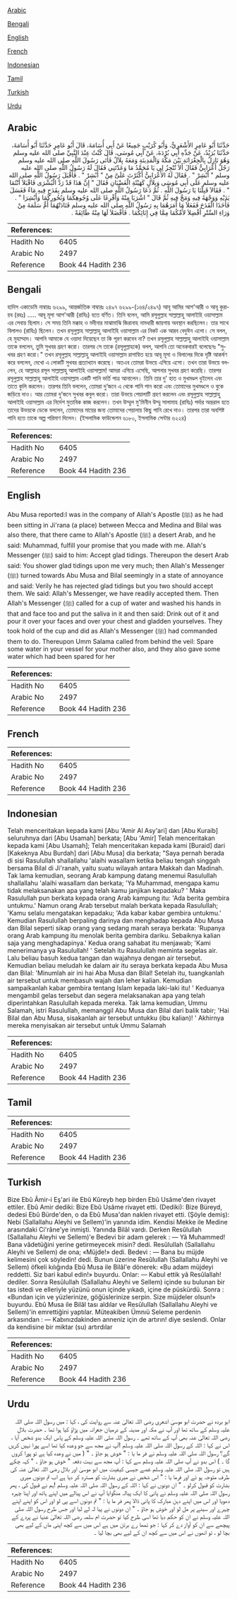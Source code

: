 [Arabic](#arabic)

[Bengali](#bengali)

[English](#english)

[French](#french)

[Indonesian](#indonesian)

[Tamil](#tamil)

[Turkish](#turkish)

[Urdu](#urdu)

## Arabic


<div dir="rtl" lang="ar" style={{fontSize:'larger',backgroundColor:'#f8f9fa',padding:20}}>
حَدَّثَنَا أَبُو عَامِرٍ الأَشْعَرِيُّ، وَأَبُو كُرَيْبٍ جَمِيعًا عَنْ أَبِي أُسَامَةَ، قَالَ أَبُو عَامِرٍ حَدَّثَنَا أَبُو أُسَامَةَ، حَدَّثَنَا بُرَيْدٌ، عَنْ جَدِّهِ أَبِي بُرْدَةَ، عَنْ أَبِي مُوسَى، قَالَ كُنْتُ عِنْدَ النَّبِيِّ صلى الله عليه وسلم وَهُوَ نَازِلٌ بِالْجِعْرَانَةِ بَيْنَ مَكَّةَ وَالْمَدِينَةِ وَمَعَهُ بِلاَلٌ فَأَتَى رَسُولَ اللَّهِ صلى الله عليه وسلم رَجُلٌ أَعْرَابِيٌّ فَقَالَ أَلاَ تُنْجِزُ لِي يَا مُحَمَّدُ مَا وَعَدْتَنِي فَقَالَ لَهُ رَسُولُ اللَّهِ صلى الله عليه وسلم ‏"‏ أَبْشِرْ ‏"‏ ‏.‏ فَقَالَ لَهُ الأَعْرَابِيُّ أَكْثَرْتَ عَلَىَّ مِنْ ‏"‏ أَبْشِرْ ‏"‏ ‏.‏ فَأَقْبَلَ رَسُولُ اللَّهِ صلى الله عليه وسلم عَلَى أَبِي مُوسَى وَبِلاَلٍ كَهَيْئَةِ الْغَضْبَانِ فَقَالَ ‏"‏ إِنَّ هَذَا قَدْ رَدَّ الْبُشْرَى فَاقْبَلاَ أَنْتُمَا ‏"‏ ‏.‏ فَقَالاَ قَبِلْنَا يَا رَسُولَ اللَّهِ ‏.‏ ثُمَّ دَعَا رَسُولُ اللَّهِ صلى الله عليه وسلم بِقَدَحٍ فِيهِ مَاءٌ فَغَسَلَ يَدَيْهِ وَوَجْهَهُ فِيهِ وَمَجَّ فِيهِ ثُمَّ قَالَ ‏"‏ اشْرَبَا مِنْهُ وَأَفْرِغَا عَلَى وُجُوهِكُمَا وَنُحُورِكُمَا وَأَبْشِرَا ‏"‏ ‏.‏ فَأَخَذَا الْقَدَحَ فَفَعَلاَ مَا أَمَرَهُمَا بِهِ رَسُولُ اللَّهِ صلى الله عليه وسلم فَنَادَتْهُمَا أُمُّ سَلَمَةَ مِنْ وَرَاءِ السِّتْرِ أَفْضِلاَ لأُمِّكُمَا مِمَّا فِي إِنَائِكُمَا ‏.‏ فَأَفْضَلاَ لَهَا مِنْهُ طَائِفَةً ‏.‏
</div>
<div style={{backgroundColor:'#f8f9fa',padding:20, marginBottom: 10}}><table> <thead> <tr> <th>References:</th> <th></th> </tr> </thead> <tbody><tr><td>Hadith No</td><td>6405</td></tr><tr><td>Arabic No</td><td>2497</td></tr><tr><td>Reference</td><td>Book 44 Hadith 236</td></tr></tbody></table></div>

## Bengali


<div dir="ltr" lang="bn" style={{fontSize:'larger',backgroundColor:'#f8f9fa',padding:20}}>
হাদিস একাডেমি নাম্বারঃ ৬২৯৯, আন্তর্জাতিক নাম্বারঃ ২৪৯৭ ৬২৯৯-(১৬৪/২৪৯৭) আবূ আমির আশ'আরী ও আবূ কুরায়ব (রহঃ) ..... আবূ মূসা আশ'আরী (রাযিঃ) হতে বর্ণিত। তিনি বলেন, আমি রসূলুল্লাহ সাল্লাল্লাহু আলাইহি ওয়াসাল্লাম এর সেবায় ছিলাম। সে সময় তিনি মক্কাহ ও মদীনার মাঝামাঝি জিরানাহ নামধারী জায়গায় অবস্থান করছিলেন। তার সাথে বিলালও (রাযিঃ) ছিলেন। তখন রসূলুল্লাহ সাল্লাল্লাহু আলাইহি ওয়াসাল্লাম এর নিকট এক আরব বেদুঈন এলো। সে বলল, হে মুহাম্মাদ। আপনি আমাকে যে ওয়াদা দিয়েছেন তা কি পূরণ করবেন না? তখন রসূলুল্লাহ সাল্লাল্লাহু আলাইহি ওয়াসাল্লাম তাকে বললেন, তুমি সুখবর গ্রহণ করো। তারপর সে তাকে (রসূলুল্লাহকে) বলল, আপনি তো অনেকবারই বলেছেনঃ "সুখবর গ্রহণ করো।" তখন রসূলুল্লাহ সাল্লাল্লাহু আলাইহি ওয়াসাল্লাম রাগান্বিত হয়ে আবূ মূসা ও বিলালের দিকে দৃষ্টি আকর্ষণ করে বললেন, দেখো এ লোকটি সুখবর প্রত্যাখ্যান করেছে। অতএব তোমরা উভয়ে এগিয়ে এসো। তখন তারা উভয়ে বললেন, হে আল্লাহর রসূল সাল্লাল্লাহু আলাইহি ওয়াসাল্লাম! আমরা এগিয়ে এসেছি, আপনার সুখবর গ্রহণ করেছি। তারপর রসূলুল্লাহ সাল্লাল্লাহু আলাইহি ওয়াসাল্লাম একটি পানি ভর্তি পাত্র আনালেন। তিনি তার দু' হাত ও মুখমণ্ডল ধুইলেন এবং তাতে কুলি করলেন। তারপর তিনি বললেন, তোমরা দু’জনে এ থেকে পানি পান করো এবং তোমাদের মুখমণ্ডলে ও বুকে জড়িয়ে দাও। আর তোমরা দু’জনে সুখবর কবুল করো। তারা উভয়ে পেয়ালাটি গ্রহণ করলেন এবং রসূলুল্লাহ সাল্লাল্লাহু আলাইহি ওয়াসাল্লাম এর নির্দেশ মুতাবিক কাজ করলেন। তখন উম্মুল মু'মিনীন উম্মু সালামাহ (রাযিঃ) পর্দার অন্তরাল হতে তাদের উভয়কে ডেকে বললেন, তোমাদের মায়ের জন্য তোমাদের পেয়ালায় কিছু পানি রেখে দাও। তারপর তারা অবশিষ্ট পানি হতে তাকে অল্প পরিমাণ দিলেন। (ইসলামিক ফাউন্ডেশন ৬১৮০, ইসলামিক সেন্টার ৬২২৪)
</div>
<div style={{backgroundColor:'#f8f9fa',padding:20, marginBottom: 10}}><table> <thead> <tr> <th>References:</th> <th></th> </tr> </thead> <tbody><tr><td>Hadith No</td><td>6405</td></tr><tr><td>Arabic No</td><td>2497</td></tr><tr><td>Reference</td><td>Book 44 Hadith 236</td></tr></tbody></table></div>

## English


<div dir="ltr" lang="en" style={{fontSize:'larger',backgroundColor:'#f8f9fa',padding:20}}>
Abu Musa reported:I was in the company of Allah's Apostle (ﷺ) as he had been sitting in Ji'rana (a place) between Mecca and Medina and Bilal was also there, that there came to Allah's Apostle (ﷺ) a desert Arab, and he said: Muhammad, fulfill your promise that you made with me. Allah's Messenger (ﷺ) said to him: Accept glad tidings. Thereupon the desert Arab said: You shower glad tidings upon me very much; then Allah's Messenger (ﷺ) turned towards Abu Musa and Bilal seemingly in a state of annoyance and said: Verily he has rejected glad tidings but you two should accept them. We said: Allah's Messenger, we have readily accepted them. Then Allah's Messenger (ﷺ) called for a cup of water and washed his hands in that and face too and put the saliva in it and then said: Drink out of it and pour it over your faces and over your chest and gladden yourselves. They took hold of the cup and did as Allah's Messenger (ﷺ) had commanded them to do. Thereupon Umm Salama called from behind the veil: Spare some water in your vessel for your mother also, and they also gave some water which had been spared for her
</div>
<div style={{backgroundColor:'#f8f9fa',padding:20, marginBottom: 10}}><table> <thead> <tr> <th>References:</th> <th></th> </tr> </thead> <tbody><tr><td>Hadith No</td><td>6405</td></tr><tr><td>Arabic No</td><td>2497</td></tr><tr><td>Reference</td><td>Book 44 Hadith 236</td></tr></tbody></table></div>

## French


<div dir="ltr" lang="fr" style={{fontSize:'larger',backgroundColor:'#f8f9fa',padding:20}}>

</div>
<div style={{backgroundColor:'#f8f9fa',padding:20, marginBottom: 10}}><table> <thead> <tr> <th>References:</th> <th></th> </tr> </thead> <tbody><tr><td>Hadith No</td><td>6405</td></tr><tr><td>Arabic No</td><td>2497</td></tr><tr><td>Reference</td><td>Book 44 Hadith 236</td></tr></tbody></table></div>

## Indonesian


<div dir="ltr" lang="id" style={{fontSize:'larger',backgroundColor:'#f8f9fa',padding:20}}>
Telah menceritakan kepada kami [Abu 'Amir Al Asy'ari] dan [Abu Kuraib] seluruhnya dari [Abu Usamah] berkata; [Abu 'Amir] Telah menceritakan kepada kami [Abu Usamah]; Telah menceritakan kepada kami [Buraid] dari [Kakeknya Abu Burdah] dari [Abu Musa] dia berkata; "Saya pernah berada di sisi Rasulullah shallallahu 'alaihi wasallam ketika beliau tengah singgah bersama Bilal di Ji'ranah, yaitu suatu wilayah antara Makkah dan Madinah. Tak lama kemudian, seorang Arab kampung datang menemui Rasulullah shallallahu 'alaihi wasallam dan berkata; 'Ya Muhammad, mengapa kamu tidak melaksanakan apa yang telah kamu janjikan kepadaku? ' Maka Rasulullah pun berkata kepada orang Arab kampung itu: 'Ada berita gembira untukmu.' Namun orang Arab tersebut malah berkata kepada Rasulullah; 'Kamu selalu mengatakan kepadaku; 'Ada kabar kabar gembira untukmu.' Kemudian Rasulullah berpaling darinya dan menghadap kepada Abu Musa dan Bilal seperti sikap orang yang sedang marah seraya berkata: 'Rupanya orang Arab kampung itu menolak berita gembira dariku. Sebaiknya kalian saja yang menghadapinya.' Kedua orang sahabat itu menjawab; 'Kami menerimanya ya Rasulullah! ' Setelah itu Rasulullah meminta segelas air. Lalu beliau basuh kedua tangan dan wajahnya dengan air tersebut. Kemudian beliau meludah ke dalam air itu seraya berkata kepada Abu Musa dan Bilal: 'Minumlah air ini hai Aba Musa dan Bilal! Setelah itu, tuangkanlah air tersebut untuk membasuh wajah dan leher kalian. Kemudian sampaikanlah kabar gembira tentang Islam kepada laki-laki itu! ' Keduanya mengambil gelas tersebut dan segera melaksanakan apa yang telah diperintahkan Rasulullah kepada mereka. Tak lama kemudian, Ummu Salamah, istri Rasulullah, memanggil Abu Musa dan Bilal dari balik tabir; 'Hai Bilal dan Abu Musa, sisakanlah air tersebut untukku (ibu kalian)! ' Akhirnya mereka menyisakan air tersebut untuk Ummu Salamah
</div>
<div style={{backgroundColor:'#f8f9fa',padding:20, marginBottom: 10}}><table> <thead> <tr> <th>References:</th> <th></th> </tr> </thead> <tbody><tr><td>Hadith No</td><td>6405</td></tr><tr><td>Arabic No</td><td>2497</td></tr><tr><td>Reference</td><td>Book 44 Hadith 236</td></tr></tbody></table></div>

## Tamil


<div dir="ltr" lang="ta" style={{fontSize:'larger',backgroundColor:'#f8f9fa',padding:20}}>

</div>
<div style={{backgroundColor:'#f8f9fa',padding:20, marginBottom: 10}}><table> <thead> <tr> <th>References:</th> <th></th> </tr> </thead> <tbody><tr><td>Hadith No</td><td>6405</td></tr><tr><td>Arabic No</td><td>2497</td></tr><tr><td>Reference</td><td>Book 44 Hadith 236</td></tr></tbody></table></div>

## Turkish


<div dir="ltr" lang="tr" style={{fontSize:'larger',backgroundColor:'#f8f9fa',padding:20}}>
Bize Ebû Âmir-i Eş'ari ile Ebû Kûreyb hep birden Ebû Usâme'den rivayet ettiler. Ebû Amir dediki: Bize Ebû Usâme rivayet etti. (Dediki): Bize Büreyd, dedesi Ebû Bürde'den, o da Ebû Musa'dan naklen rivayet etti. (Şöyle demiş): Nebi (Sallallahu Aleyhi ve Sellem)'in yanında idim. Kendisi Mekke ile Medine arasındaki Ci'râne'ye inmişti. Yanında Bilâl vardı. Derken Resûlullah (Sallallahu Aleyhi ve Sellem)'e Bedevi bir adam gelerek : — Yâ Muhammed! Bana vâdetüğini yerine getirmeyecek misin? dedi. Resûlullah (Sallallahu Aleyhi ve Sellem) de ona; «Müjde!» dedi. Bedevi : — Bana bu müjde kelimesini çok söyledin! dedi. Bunun üzerine Resûlullah (Sallallahu Aleyhi ve Sellem) öfkeli kılığında Ebû Musa ile Bilâl'e dönerek: «Bu adam müjdeyi reddetti. Siz bari kabul edin!» buyurdu. Onlar: — Kabul ettik yâ Resûlallah! dediler. Sonra Resûlullah (Sallallahu Aleyhi ve Sellem) içinde su bulunan bir tas istedi ve elleriyle yüzünü onun içinde yıkadı, içine de püskürdü. Sonra : «Bundan için ve yüzlerinize, göğüslerinize serpin. Size müjdeler olsun!» buyurdu. Ebû Musa ile Bilâl tası aldılar ve Resûlullah (Sallallahu Aleyhi ve Sellem)'in emrettiğini yaptılar. Müteakiben Ümnıü Seleme perdenin arkasından : — Kabınızdakinden anneniz için de artırın! diye seslendi. Onlar da kendisine bir miktar (su) artırdılar
</div>
<div style={{backgroundColor:'#f8f9fa',padding:20, marginBottom: 10}}><table> <thead> <tr> <th>References:</th> <th></th> </tr> </thead> <tbody><tr><td>Hadith No</td><td>6405</td></tr><tr><td>Arabic No</td><td>2497</td></tr><tr><td>Reference</td><td>Book 44 Hadith 236</td></tr></tbody></table></div>

## Urdu


<div dir="rtl" lang="ur" style={{fontSize:'larger',backgroundColor:'#f8f9fa',padding:20}}>
ابو بردہ نے حضرت ابو موسیٰ اشعری رضی اللہ تعالیٰ عنہ سے روایت کی ، کہا : میں رسول اللہ صلی اللہ علیہ وسلم کے ساتھ تھا اور آپ نے مکہ اور مدینہ کے درمیان جعرانہ میں پڑاؤ کیا ہوا تھا ۔ حضرت بلال رضی اللہ تعالیٰ عنہ بھی آپ کے ساتھ تھے ۔ رسول اللہ صلی اللہ علیہ وسلم کے پاس ایک بدو شخص آیا ، اس نے کہا : اللہ کے رسول اللہ صلی اللہ علیہ وسلم !آپ نے مجھ سے جو وعدہ کیا تھا اسے پورا نہیں کریں گے؟ رسول اللہ صلی اللہ علیہ وسلم نے فر ما یا : " خوش ہو جاؤ ۔ " ( میں نے وعدہ کیا ہے تو پورا کروں گا ۔ ) اس بدو نے آپ صلی اللہ علیہ وسلم سے کہا : آپ مجھ سے بہت دفعہ " خوش ہو جاؤ ۔ " کہہ چکے ہیں تو رسول اللہ صلی اللہ علیہ وسلم غصے جیسی کیفیت میں ابو موسیٰ اور بلال رضی اللہ تعالیٰ عنہ کی طرف متوجہ ہو ئے اور فرما یا : " اس شخص نے میری بشارت کو مسترد کر دیا ہے اب تم دونوں میری بشارت کو قبول کرلو ۔ " ان دونوں نے کہا : اللہ کے رسول اللہ صلی اللہ علیہ وسلم !ہم نے قبول کی ، پھر رسول اللہ صلی اللہ علیہ وسلم نے پانی کا ایک پیالہ منگوایا آپ نے اس پیالے میں اپنے ہاتھ اور اپنا چہرہ دھویا اور اس میں اپنے دہن مبارک کا پانی ڈالا پھر فر ما یا : " تم دونوں اسے پی لو اور اس کو اپنے اپنے چہرے اور سینے پر مل لو اور خوش ہو جاؤ ۔ " ان دونوں نے پیا لہ لے لیا اور جس طرح رسول اللہ صلی اللہ علیہ وسلم نے ان کو حکم دیا تھا اسی طرح کیا تو حضرت ام سلمہ رضی اللہ تعالیٰ عنہا نے پردے کے پیچھے سے ان کو آواز دے کر کہا : جو تمھا رے برتن میں ہے اس میں سے کچھ اپنی ماں کے لیے بھی بچا لو ، تو انھوں نے اس میں سے کچھ ان کے لیے بھی بچا لیا ۔
</div>
<div style={{backgroundColor:'#f8f9fa',padding:20, marginBottom: 10}}><table> <thead> <tr> <th>References:</th> <th></th> </tr> </thead> <tbody><tr><td>Hadith No</td><td>6405</td></tr><tr><td>Arabic No</td><td>2497</td></tr><tr><td>Reference</td><td>Book 44 Hadith 236</td></tr></tbody></table></div>